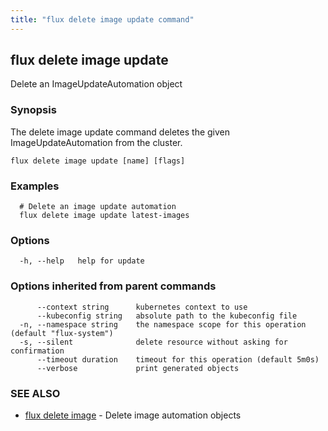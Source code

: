 ```yaml
---
title: "flux delete image update command"
---
```

## flux delete image update

Delete an ImageUpdateAutomation object

### Synopsis

The delete image update command deletes the given ImageUpdateAutomation from the cluster.

```
flux delete image update [name] [flags]
```

### Examples

```
  # Delete an image update automation
  flux delete image update latest-images

```

### Options

```
  -h, --help   help for update
```

### Options inherited from parent commands

```
      --context string      kubernetes context to use
      --kubeconfig string   absolute path to the kubeconfig file
  -n, --namespace string    the namespace scope for this operation (default "flux-system")
  -s, --silent              delete resource without asking for confirmation
      --timeout duration    timeout for this operation (default 5m0s)
      --verbose             print generated objects
```

### SEE ALSO

* [flux delete image](/cmd/flux_delete_image/)	 - Delete image automation objects

